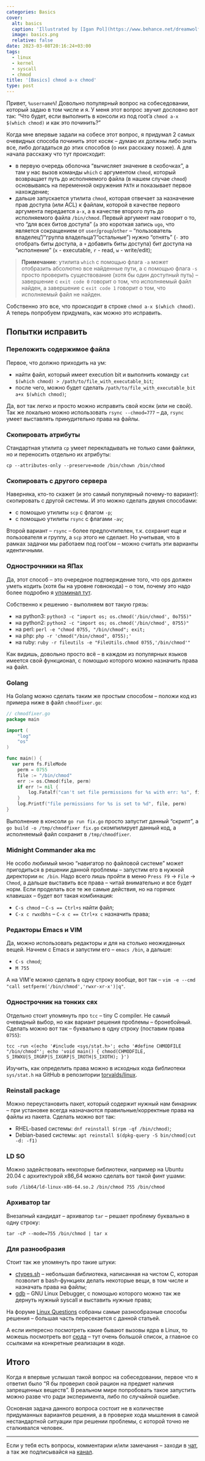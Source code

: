 ```yaml
---
categories: Basics
cover:
  alt: basics
  caption: 'Illustrated by [Igan Pol](https://www.behance.net/dreamwolf97d61e)'
  image: basics.png
  relative: false
date: 2023-03-08T20:16:24+03:00
tags:
  - linux
  - kernel
  - syscall
  - chmod
title: '[Basics] chmod a-x chmod'
type: post
---
```


Привет, `%username%`! Довольно популярный вопрос на собеседовании, который задаю в том числе и я. У меня этот вопрос звучит дословно вот так: “Что будет, если выполнить в консоли из под root’a `chmod a-x $(which chmod)` и как это починить?”

Когда мне впервые задали на собесе этот вопрос, я придумал 2 самых очевидных способа починить этот косяк – думаю их должны либо знать все, либо догадаться до этих способов (о них расскажу позже). А для начала расскажу что тут происходит:

- в первую очередь оболочка “вычисляет значение в скобочках”, а там у нас вызов команды `which` с аргументом `chmod`, который возвращает путь до исполняемого файла (в нашем случае `chmod`) основываясь на переменной окружения `PATH` и показывает первое нахождение;
- дальше запускается утилита `chmod`, которая отвечает за назначение прав доступа (или ACL) к файлам, которой в качестве первого аргумента передается `a-x`, а в качестве второго путь до исполняемого файла `‌/bin/chmod`. Первый аргумент нам говорит о то, что “для всех битов доступа” (`a` это короткая запись `ugo`, что является сокращением от `user`/`group`/`other` – “пользователь владелец”/“группа владельца”/“остальные”) нужно “отнять” (`-` это отобрать биты доступа, а `+` добавить биты доступа) бит доступа на “исполнение” (`x` - executable, `r` - read, `w` - write/edit);

> **Примечание**: утилита `which` с помощью флага `-a` может отобразить абсолютно все найденные пути, а с помощью флага `-s` просто проверить существование (хотя бы один доступный путь) – завершение с `exit code 0` говорит о том, что исполняемый файл найден, а завершение с `exit code 1` говорит о том, что исполняемый файл не найден.

Собственно это все, что происходит в строке `chmod a-x $(which chmod)`. А теперь попробуем придумать, как можно это исправить.

## Попытки исправить

### Переложить содержимое файла

Первое, что должно приходить на ум:

- найти файл, который имеет execution bit и выполнить команду `cat $(which chmod) > /path/to/file_with_executable_bit`;
- после чего, можно будет сделать `/path/to/file_with_executable_bit a+x $(which chmod)`;

Да, вот так легко и просто можно исправить свой косяк (или не свой). Так же локально можно использовать `rsync --chmod=777` – да, `rsync` умеет выставлять принудительно права на файлы.

### Скопировать атрибуты

Стандартная утилита `cp` умеет перекладывать не только сами файлики, но и переносить отдельно их атрибуты:

```shell
cp --attributes-only --preserve=mode /bin/chown /bin/chmod
```

### Скопировать с другого сервера

Наверняка, кто-то скажет (и это самый популярный почему-то вариант): скопировать с другой системы. И это можно сделать двумя способами:

- с помощью утилиты `scp` с флагом `-p`;
- с помощью утилиты `rsync` с флагами `-av`;

Второй вариант – `rsync` – более предпочтителен, т.к. сохранит еще и пользователя и группу, а `scp` этого не сделает. Но учитывая, что в рамках задачки мы работаем под root’ом – можно считать эти варианты идентичными.

### Однострочники на ЯПах

Да, этот способ – это очередное подтверждение того, что ops должен уметь кодить (хотя бы на уровне говнокода) – о том, почему это надо более подробно я [упоминал тут](https://jtprog.ru/dev-and-work/).

Собственно к решению - выполняем вот такую грязь:

- на python3: `python3 -c "import os; os.chmod('/bin/chmod', 0o755)"`
- на python2: `python2 -c "import os; os.chmod('/bin/chmod', 0755)"`
- на perl: `perl -e "chmod 0755, "/bin/chmod"; exit;`
- на php: `php -r 'chmod("/bin/chmod", 0755);'`
- на ruby: `ruby -r fileutils -e "FileUtils.chmod 0755,'/bin/chmod'"`

Как видишь, довольно просто всё – в каждом из популярных языков имеется свой функционал, с помощью которого можно назначить права на файл.

### Golang

На Golang можно сделать таким же простым способом – положи код из примера ниже в файл `chmodfixer.go`:

```go
// chmodfixer.go
package main

import (
	"log"
	"os"
)

func main() {
  var perm fs.FileMode
	perm = 0755
	file := "/bin/chmod"
	err := os.Chmod(file, perm)
	if err != nil {
		log.Fatalf("can't set file permissions for %s with err: %s", file, err)
	}
	log.Printf("file permissions for %s is set to %d", file, perm)
}
```

Выполнение в консоли `go run fix.go` просто запустит данный “скрипт”, а `go build -o /tmp/chmodfixer fix.go` скомпилирует данный код, а исполняемый файл сохранит в `/tmp/chmodfixer`.

### Midnight Commander aka mc

Не особо любимый мною “навигатор по файловой системе” может пригодиться в решении данной проблемы – запустим его в нужной директории `mc /bin`. Надо всего лишь пройти в меню `Press F9` -> `File` -> `Chmod`, а дальше выставить все права – читай внимательно и все будет норм. Если проделать все те же самые действия, но на горячих клавишах – будет вот такая комбинация:

- `C-s chmod` – `C-s == Ctrl+s` найти файл;
- `C-x c rwxdbhs` – `C-x c == Ctrl+x c` назначить права;

### Редакторы Emacs и VIM

Да, можно использовать редакторы и для на столько неожиданных вещей. Начнем с Emacs и запустим его – `emacs /bin`, а дальше:

- `C-s chmod`;
- `M 755`

А на VIM'e можно сделать в одну строку вообще, вот так – `‌vim -e --cmd "call setfperm('/bin/chmod','rwxr-xr-x')|q"`.

### Однострочник на тонких сях

Отдельно стоит упомянуть про `tcc` – tiny C compiler. Не самый очевидный выбор, но как вариант решения проблемы – бронебойный. Сделать можно вот так – буквально в одну строку (поставим права `0755`):

```shell
tcc -run <(echo '#include <sys/stat.h>'; echo '#define CHMODFILE "/bin/chmod"'; echo 'void main() { chmod(CHMODFILE, S_IRWXU|S_IRGRP|S_IXGRP|S_IROTH|S_IXOTH); }')
```

Изучить, как определить права можно в исходных кода библиотеки `sys/stat.h` на GitHub в репозитории [torvalds/linux](https://github.com/torvalds/linux/blob/master/include/uapi/linux/stat.h#L29).

### Reinstall package

Можно переустановить пакет, который содержит нужный нам бинарник – при установке всегда назначаются правильные/корректные права на файлы из пакета. Сделать можно вот так:

- RHEL-based системы: `dnf reinstall $(rpm -qf /bin/chmod)`;
- Debian-based системы: `apt reinstall $(dpkg-query -S bin/chmod|cut -d: -f1)`

### LD SO

Можно задействовать некоторые библиотеки, например на Ubuntu 20.04 с архитектурой x86_64 можно сделать вот такой финт ушами:

```shell
sudo /lib64/ld-linux-x86-64.so.2 /bin/chmod 755 /bin/chmod
```

### Архиватор tar

Внезапный кандидат – архиватор `tar` – решает проблему буквально в одну строку:

```shell
tar -cP --mode=755 /bin/chmod | tar x
```

### Для разнообразия

Стоит так же упомянуть про такие штуки:

- [ctypes.sh](https://github.com/taviso/ctypes.sh) – небольшая библиотека, написанная на чистом C, которая позволит в bash-функциях делать некоторые вещи, в том числе и назначать права на файлы;
- [gdb](https://www.sourceware.org/gdb/documentation/) – GNU Linux Debugger, с помощью которого можно так же дернуть нужный syscall и выставить нужные права;

На форуме [Linux Questions](https://www.linuxquestions.org/questions/linux-certification-46/how-to-recover-from-chmod-0-bin-chmod-4175677908/#post6139749) собраны самые разнообразные способы решения – большая часть пересекается с данной статьей.

А если интересно посмотреть какие бывают вызовы ядра в Linux, то можешь посмотреть вот [сюда](https://thevivekpandey.github.io/posts/2017-09-25-linux-system-calls.html) – тут очень большой список, а главное со ссылками на конкретные реализации в коде.

## Итого

Когда я впервые услышал такой вопрос на собеседовании, первое что я ответил было “Я бы проверил свой рацион на предмет наличия запрещенных веществ”. В реальном мире попробовать такое запустить можно разве что ради эксперимента, либо по случайной ошибке.

Основная задача данного вопроса состоит не в количестве придуманных вариантов решения, а в проверке хода мышления в самой нестандартной ситуации при решении проблемы, с которой точно не сталкивался человек.

---
Если у тебя есть вопросы, комментарии и/или замечания – заходи в [чат](https://ttttt.me/jtprogru_chat), а так же подписывайся на [канал](https://ttttt.me/jtprogru_channel).
